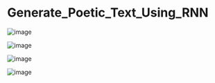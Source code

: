 # Generate_Poetic_Text_Using_RNN

![image](https://user-images.githubusercontent.com/42711425/213918633-b383a0c2-d62f-48fa-a51c-d76fafdfef86.png)

![image](https://user-images.githubusercontent.com/42711425/213918653-e69b2da1-e415-4d26-9104-058fb09593fa.png)

![image](https://user-images.githubusercontent.com/42711425/213918675-b8daa11a-5a8a-48d3-a5f0-1633157e8d6c.png)

![image](https://user-images.githubusercontent.com/42711425/213918689-80c65ffb-22f5-4639-8883-b826fa9ff9ce.png)



